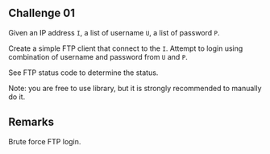 ## Challenge 01

Given an IP address `I`, a list of username `U`, a list of password `P`. 

Create a simple FTP client that connect to the `I`. Attempt to login using combination of username and password from `U` and `P`.

See FTP status code to determine the status.

Note: you are free to use library, but it is strongly recommended to manually do it.

## Remarks

Brute force FTP login.